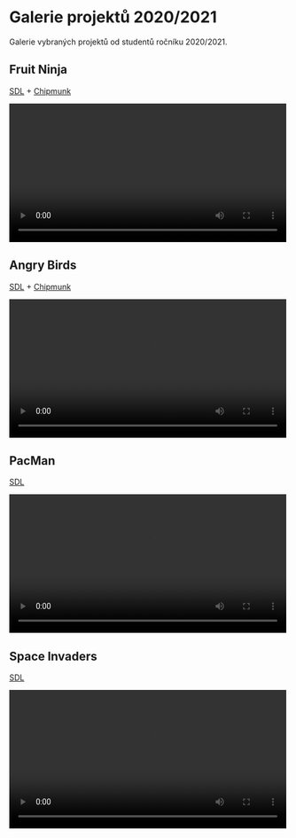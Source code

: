 # Galerie projektů 2020/2021
Galerie vybraných projektů od studentů ročníku 2020/2021.

## Fruit Ninja
[SDL](c/aplikovane_ulohy/sdl.md) + [Chipmunk](c/aplikovane_ulohy/chipmunk.md)

<video width="500" src="static/projekty_2020/projekt1.webm" controls></video>

## Angry Birds
[SDL](c/aplikovane_ulohy/sdl.md) + [Chipmunk](c/aplikovane_ulohy/chipmunk.md)

<video width="500" src="static/projekty_2020/projekt2.webm" controls></video>

## PacMan
[SDL](c/aplikovane_ulohy/sdl.md)

<video width="500" src="static/projekty_2020/projekt3.webm" controls></video>

## Space Invaders
[SDL](c/aplikovane_ulohy/sdl.md)

<video width="500" src="static/projekty_2020/projekt4.webm" controls></video>
